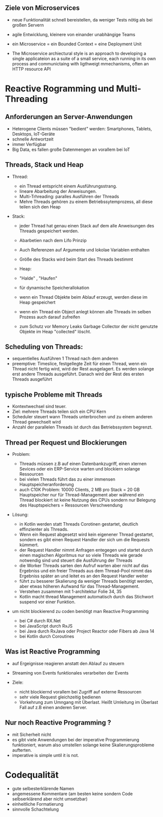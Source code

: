 ## Ziele von Microservices

* neue Funktionalität schnell bereistellen, da weniger Tests nötig als bei großen Servern

* agile Entwicklung, kleinere von einander unabhängige Teams

* ein Microservice = ein Bounded Context = eine Deployment Unit

* The Microservice archiectural style is an approach to developing a single applicateion as a suite of a small service, each running in its own process and communictaing with ligthweigt mmechanisms, often an HTTP resource API

# Reactive Rogramming und Multi-Threading

## Anforderungen an Server-Anwendungen
* Heterogene Clients müssen "bedient" werden: Smartphones, Tablets, Desktops, IoT-Geräte
* schnelle Antwortzeit
* immer Verfügbar
* Big Data, es fallen große Datenmengen an vorallem bei IoT

## Threads, Stack und Heap

* Thread: 

    * ein Thread entspricht einem Ausführungsstrang.
    * lineare Abarbeitung der Anweisungen.
    * Multi-Trhreading: paralles Ausführen der Threads
    * Mehre Threads gehören zu einem Betriebssytemprozess, all diese teilen sich den Heap
    
* Stack: 

    * jeder Thread hat genau einen Stack auf dem alle Anweisungen des Threads gespeichert werden.
    * Abarbetien nach dem Lifo Prinzip
    * Auch Referenzen auf Argumente und lokolae Variablen enthalten
    * Größe des Stacks wird beim Start des Threads bestimmt

    * Heap:

    * "Halde" , "Haufen"
    * für dynamische Speicherallokation 
    * wenn ein Thread Objekte beim Ablauf erzeugt, werden diese im Heap gespeichert
    * wenn ein Thread ein Object anlegt können alle Threads im selben Prozess auch darauf zufreifen
    * zum Schutz vor Memory Leaks Garbage Collector der nicht genutzte Objekte im Heap "collected" löscht.

## Scheduling von Threads:

* sequentielles Ausführen 1 Thread nach dem anderen
* preemptive: Timeslice, festgellegte Zeit für einen Thread, wenn ein Thread nicht fertig wird, wird der Rest ausgelagert. Es werden solange erst andere Threads ausgeführt. Danach wird der Rest des ersten Threads ausgeführt

## typische Probleme mit Threads
    
* Kontextwechsel sind teuer. 
* Ziel: mehrere Threads teilen sich ein CPU Kern
* Scheduler steuert wann Threads unterbrochen und zu einem anderen Thread gewechselt wird
* Anzahl der parallelen Threads ist durch das Betriebssystem begrenzt.

## Thread per Request und Blockierungen

* Problem:

    * Threads müssen z.B auf einen Datenbankzugriff, einen xternen Sevices oder ein ERP-Service warten und blockiern solange Ressourcen
    * bei vielen Threads führt das zu einer immensen Hauptspeicheranforderung
    * auch C10K Problem: 10000 Clients, 2 MB pro Stack = 20 GB Hauptspeicher nur für Thread-Management aber während ein Thread blockiert ist keine Nutzung des CPUs sondern nur Belegung des Hauptspeichers = Ressourcen Verschwendung

* Lösung: 
        
     * in Kotlin werden statt Threads Corotinen gestartet, deutlich effinzienter  als Threads.
    * Wenn ein Request abgesetzt wird kein eigenener Thread gestartet, sondern es gibt einen Request Handler der sich um die Requests kümmert.
    * der Request Handler nimmt Anfragen entegegen und startet durch einen magischen Algoritmus nur so viele Threads wie gerade notwendig sind und steuert die Ausführung der Threads
    * die Worker Threads sarten den Aufruf warten aber nicht auf das Ergebniss und ein freier Threads aus dem Thread-Pool nimmt das Ergebniss später an und leitet es an den Request Handler weiter
    * führt zu besserer Skalierung da weniger Threads benötigt werden, aber etwas höheren Aufwand für das Thread-Management.
    * Verstehen zusammen mit 1-architektur Folie 34, 35
    * Kotlin macht thread Management automatisch durch das Stichwort suspend vor einer Funktion.

* um nicht blockierend zu coden benötigt man Reactive Programming

    * bei C# durch RX.Net
    * bei JavaScript durch RxJS
    * bei Java durch RxJava oder Project Reactor oder Fibers ab Java 14
    * bei Kotlin durch Coroutines

## Was ist Reactive Programming

* auf Ergeignisse reagieren anstatt den Ablauf zu steuern
* Streaming von Events funktionales verarbeiten der Events

* Ziele: 
    * nicht blockiernd vorallem bei Zugriff auf externe Ressourcen
    * sehr viele Request gleichzeitig bedienen
    * Vorkehrung zum Umngang mit Überlast. Heißt Umleitung im Überlast Fall auf z.B einen anderen Server.

##  Nur noch Reactive Programming ? 
 
* mit Sicherheit nicht
* es gibt viele Anwendungen bei der imperative Programmierung funktioniert, warum also umstellen solange keine Skalierungsprobleme aufterten.
* imperative is simple until it is not.

# Codequalität

* gute selbesterklärende Namen 
* angemessene Kommentare (am besten keine sondern Code selbserklärend aber nicht umsetzbar)
* einheitliche Formatierung
* sinnvolle Schachtelung
